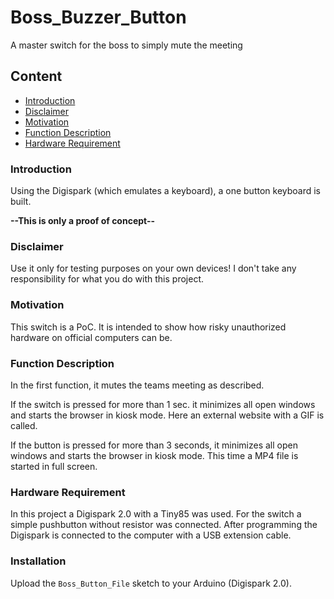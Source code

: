 # Boss_Buzzer_Button
A master switch for the boss to simply mute the meeting

## Content

  - [Introduction](#introduction)
  - [Disclaimer](#disclaimer)
  - [Motivation](#motivation)
  - [Function Description](#function-description)
  - [Hardware Requirement](#hardware-requirement)

### Introduction
Using the Digispark (which emulates a keyboard), a one button keyboard is built. 

**--This is only a proof of concept--**

### Disclaimer
Use it only for testing purposes on your own devices!
I don't take any responsibility for what you do with this project.

### Motivation
This switch is a PoC. It is intended to show how risky unauthorized hardware on official computers can be.


### Function Description
In the first function, it mutes the teams meeting as described.

If the switch is pressed for more than 1 sec. it minimizes all open windows and starts the browser in kiosk mode. Here an external website with a GIF is called.

If the button is pressed for more than 3 seconds, it minimizes all open windows and starts the browser in kiosk mode. This time a MP4 file is started in full screen. 


### Hardware Requirement
In this project a Digispark 2.0 with a Tiny85 was used.
For the switch a simple pushbutton without resistor was connected. After programming the Digispark is connected to the computer with a USB extension cable. 

### Installation
Upload the `Boss_Button_File` sketch to your Arduino (Digispark 2.0).

